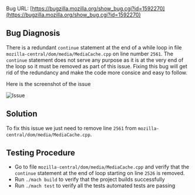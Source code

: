 Bug URL: [https://bugzilla.mozilla.org/show_bug.cgi?id=1592270](https://bugzilla.mozilla.org/show_bug.cgi?id=1592270)

## Bug Diagnosis
There is a redundant `continue` statement at the end of a while loop in file `mozilla-central/dom/media/MediaCache.cpp` on line number `2561`. The `continue` statement does not serve any purpose as it is at the very end of the loop so it must be removed as part of this issue. Fixing this bug will get rid of the redundancy and make the code more consice and easy to follow.


Here is the screenshot of the issue 

![Issue](https://github.com/gilltan97/gecko-dev/blob/fix/1592270/docs/Issue.png)

## Solution 
To fix this issue we just need to remove line `2561` from `mozilla-central/dom/media/MediaCache.cpp`.

## Testing Procedure 
- Go to file `mozilla-central/dom/media/MediaCache.cpp` and verify that the `continue` statement at the end of loop starting on line `2526` is removed.
- Run `./mach build` to verify that the project builds successfully 
- Run `./mach test` to verify all the tests automated tests are passing







